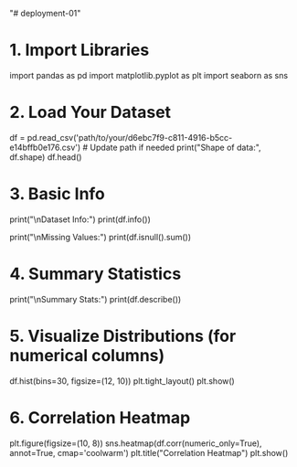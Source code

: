 "# deployment-01" 
# 1. Import Libraries
import pandas as pd
import matplotlib.pyplot as plt
import seaborn as sns

# 2. Load Your Dataset
df = pd.read_csv('path/to/your/d6ebc7f9-c811-4916-b5cc-e14bffb0e176.csv')  # Update path if needed
print("Shape of data:", df.shape)
df.head()

# 3. Basic Info
print("\nDataset Info:")
print(df.info())

print("\nMissing Values:")
print(df.isnull().sum())

# 4. Summary Statistics
print("\nSummary Stats:")
print(df.describe())

# 5. Visualize Distributions (for numerical columns)
df.hist(bins=30, figsize=(12, 10))
plt.tight_layout()
plt.show()

# 6. Correlation Heatmap
plt.figure(figsize=(10, 8))
sns.heatmap(df.corr(numeric_only=True), annot=True, cmap='coolwarm')
plt.title("Correlation Heatmap")
plt.show()

